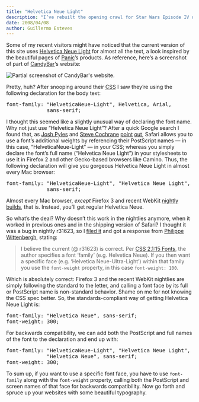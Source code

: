 ```yaml
---
title: "Helvetica Neue Light"
description: "I’ve rebuilt the opening crawl for Star Wars Episode IV using only HTML and CSS"
date: 2008/04/08
author: Guillermo Esteves
---
```


Some of my recent visitors might have noticed that the current version of this site uses [Helvetica Neue Light](http://www.linotype.com/12757/neuehelvetica45light-font.html "linotype.com | Neue Helvetica 45 Light") for almost all the text, a look inspired by the beautiful pages of [Panic](http://www.panic.com/ "panic.com | Panic")’s products. As reference, here’s a screenshot of part of [CandyBar](http://www.panic.com/candybar/ "panic.com | CandyBar 3")’s website:

![Partial screenshot of CandyBar's website.](blog/2008-04-08-helvetica-neue-light/36097597_1.png)

Pretty, huh? After snooping around their <abbr title="Cascading Style Sheets">CSS</abbr> I saw they’re using the following declaration for the body text:

<pre>font-family: "HelveticaNeue-Light", Helvetica, Arial,
             sans-serif;
</pre>

I thought this seemed like a slightly unusual way of declaring the font name. Why not just use “Helvetica Neue Light”? After a quick Google search I found that, as [Josh Pyles](http://pixelmatrixdesign.com/ "pixelmatrixdesign.com | Pixelmatrix Design") and [Steve Cochrane](http://stevecochrane.com/v3/ "stevecochrane.com | Steve Cochrane") [point](http://pixelmatrixdesign.com/blog/comments/advanced_web_typography/ "pixelmatrixdesign.com | Advanced Web Typography") [out](http://stevecochrane.com/v3/2007/12/13/helvetica-neue-variants-for-use-on-the-web/ "stevecochrane.com | Helvetica Neue variants for use on the web"), Safari allows you to use a font’s additional weights by referencing their PostScript names — in this case, “HelveticaNeue-Light” — in your <abbr>CSS</abbr>; whereas you simply declare the font’s full name (“Helvetica Neue Light”) in your stylesheets to use it in Firefox 2 and other Gecko-based browsers like Camino. Thus, the following declaration will give you gorgeous Helvetica Neue Light in almost every Mac browser:

<pre>font-family: "HelveticaNeue-Light", "Helvetica Neue Light",
             sans-serif;
</pre>

Almost every Mac browser, _except_ Firefox 3 and recent WebKit [nightly builds](http://nightly.webkit.org/ "webkit.org | WebKit Nightly Builds"), that is. Instead, you’ll get regular Helvetica Neue.

So what’s the deal? Why doesn’t this work in the nightlies anymore, when it worked in previous ones and in the shipping version of Safari? I thought it was a bug in nightly r31623, so I [filed it](http://bugs.webkit.org/show_bug.cgi?id=18311 "webkit.org | Bug 18311: REGRESSION (r31620): Font variants (e.g. Helvetica Neue *Light*) don't render correctly") and got a response from [Philippe Wittenbergh](http://l-c-n.com/phiw/ "l-c-n.com | Philippe Wittenbergh"), stating:

> I believe the current (@ r31623) is correct. Per [<abbr>CSS</abbr> 2.1:15 Fonts](http://www.w3.org/TR/CSS21/fonts.html#font-family-prop "w3.org | 15.3 Font family: the 'font-family' property"), the author specifies a font ‘family’ (e.g. Helvetica Neue). If you then want a specific face (<abbr>e.g.</abbr> ‘Helvetica Neue-Ultra-Light’) within that family you use the `font-weight` property, in this case `font-weight: 100`.

Which is absolutely correct: Firefox 3 and the recent WebKit nightlies are simply following the standard to the letter, and calling a font face by its full or PostScript name is non-standard behavior. Shame on me for not knowing the <abbr>CSS</abbr> spec better. So, the standards-compliant way of getting Helvetica Neue Light is:

<pre>font-family: "Helvetica Neue", sans-serif;
font-weight: 300;
</pre>

For backwards compatibility, we can add both the PostScript and full names of the font to the declaration and end up with:

<pre>font-family: "HelveticaNeue-Light", "Helvetica Neue Light",
             "Helvetica Neue", sans-serif;
font-weight: 300;
</pre>

To sum up, if you want to use a specific font face, you have to use `font-family` along with the `font-weight` property, calling both the PostScript and screen names of that face for backwards compatibility. Now go forth and spruce up your websites with some beautiful typography.
